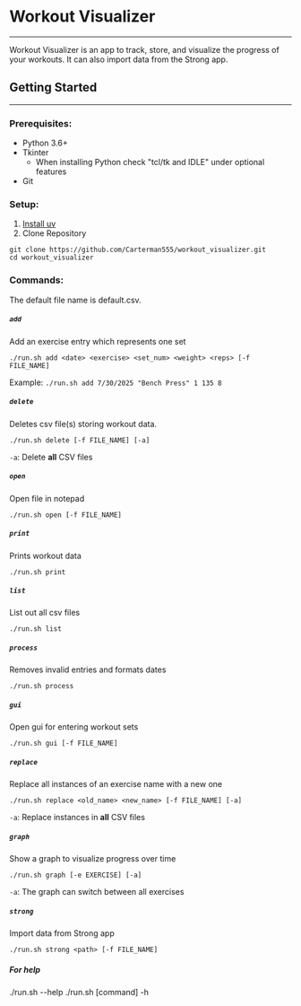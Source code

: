 # Workout Visualizer
--- 
Workout Visualizer is an app to track, store, and visualize the progress of your workouts. It can also import data from the Strong app.

## Getting Started
---
### Prerequisites:
- Python 3.6+
- Tkinter
	 - When installing Python check "tcl/tk and IDLE" under optional features
- Git

### Setup:

1. [Install uv](https://docs.astral.sh/uv/getting-started/installation/)
2. Clone Repository
```
git clone https://github.com/Carterman555/workout_visualizer.git
cd workout_visualizer
```

### Commands:
The default file name is default.csv.

##### `add`
Add an exercise entry which represents one set

`./run.sh add <date> <exercise> <set_num> <weight> <reps> [-f FILE_NAME]`

Example:
`./run.sh add 7/30/2025 "Bench Press" 1 135 8`

##### `delete`
Deletes csv file(s) storing workout data.

`./run.sh delete [-f FILE_NAME] [-a]`

`-a`: Delete **all** CSV files

##### `open`
Open file in notepad

`./run.sh open [-f FILE_NAME]`

##### `print`
Prints workout data

`./run.sh print`

##### `list`
List out all csv files

`./run.sh list`

##### `process`
Removes invalid entries and formats dates

`./run.sh process`

##### `gui`
Open gui for entering workout sets

`./run.sh gui [-f FILE_NAME]`

##### `replace`
Replace all instances of an exercise name with a new one

`./run.sh replace <old_name> <new_name> [-f FILE_NAME] [-a]`

`-a`: Replace instances in **all** CSV files

##### `graph`
Show a graph to visualize progress over time

`./run.sh graph [-e EXERCISE] [-a]`

`-a`: The graph can switch between all exercises

##### `strong`
 Import data from Strong app

`./run.sh strong <path> [-f FILE_NAME]`


##### For help
./run.sh --help
./run.sh [command] -h